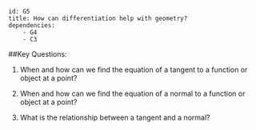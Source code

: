 ````
id: G5
title: How can differentiation help with geometry?
dependencies: 
    - G4
    - C3
````
##Key Questions:

1. When and how can we find the equation of a tangent to a function or object at a point?

1. When and how can we find the equation of a normal to a function or object at a point?

1. What is the relationship between a tangent and a normal?
